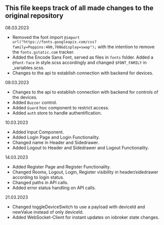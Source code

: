 ## This file keeps track of all made changes to the original repository

08.03.2023
- Removed the font import ```@import url("https://fonts.googleapis.com/css?family=Poppins:400,700&display=swap");``` with the intention to remove the ```fonts.gstatic.com``` tracker.
- Added the Encode Sans Font, served as files in ```fonts``` folder. Added a ```@font-face``` in style.scss accordingly and changed ```$FONT_FAMILY``` in _variables.scss.
- Changes to the api to establish connection with backend for devices.

09.03.2023
- Changes to the api to establish connection with backend for controls of the devices.
- Added ```Buzzer``` control.
- Added ```Guard``` hoc component to restrict access.
- Added ```auth``` store to handle authentification.

10.03.2023
- Added Input Component.
- Added Login Page and Login Functionality.
- Changed name in Header and Sidedrawer.
- Added Logout to Header and Sidedrawer and Logout Functionality.

14.03.2023
- Added Register Page and Register Functionality.
- Changed Rooms, Logout, Login, Register visibility in header/sidedrawer according to login status.
- Changed paths in API calls.
- Added error status handling on API calls.

21.03.2023
- Changed toggleDeviceSwitch to use a payload with deviceId and newValue instead of only deviceId.
- Added WebSocket-Client for instant updates on iobroker state changes.